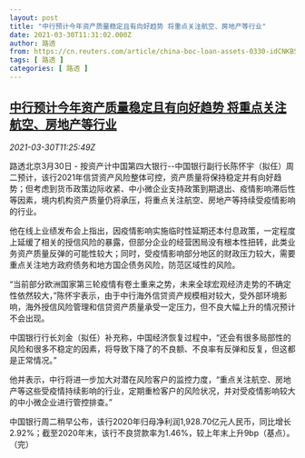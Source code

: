 ```yaml
---
layout: post
title: "中行预计今年资产质量稳定且有向好趋势 将重点关注航空、房地产等行业"
date: 2021-03-30T11:31:02.000Z
author: 路透
from: https://cn.reuters.com/article/china-boc-loan-assets-0330-idCNKBS2BM1GP
tags: [ 路透 ]
categories: [ 路透 ]
---
```

<!--1617103862000-->
[中行预计今年资产质量稳定且有向好趋势 将重点关注航空、房地产等行业](https://cn.reuters.com/article/china-boc-loan-assets-0330-idCNKBS2BM1GP)
------

<div>
<div><i>2021-03-30T11:25:49Z</i></div><p>路透北京3月30日 - 按资产计中国第四大银行--中国银行副行长陈怀宇（拟任）周二预计，该行2021年信贷资产风险整体可控，资产质量将保持稳定并有向好趋势；但考虑到货币政策边际收紧、中小微企业支持政策到期退出、疫情影响滞后性等因素，境内机构资产质量仍将承压，将重点关注航空、房地产等持续受疫情影响的行业。</p><p>他在线上业绩发布会上指出，因疫情影响实施临时性延期还本付息政策，一定程度上延缓了相关的授信风险的暴露，但部分企业的经营困局没有根本性扭转，此类业务资产质量反弹的可能性较大；同时，受疫情影响部分地区的财政压力较大，需要重点关注地方政府债务和地方国企债务风险，防范区域性的风险。</p><p>“当前部分欧洲国家第三轮疫情有卷土重来之势，未来全球宏观经济走势的不确定性依然较大，”陈怀宇表示，由于中行海外信贷资产规模相对较大，受外部环境影响，海外授信风险管理和信贷资产质量承受一定压力，但不良大幅上升的情况预计不会出现。</p><p>中国银行行长刘金（拟任）补充称，中国经济恢复过程中，“还会有很多局部性的风险和很多不稳定的因素，将导致下降了的不良额、不良率有反弹和反复，但这都是正常情况。”</p><p>他并表示，中行将进一步加大对潜在风险客户的监控力度，“重点关注航空、房地产等这些受疫情持续影响的行业，定期重检客户的风险状况，并对受疫情影响较大的中小微企业进行管控排查。”</p><p>中国银行周二稍早公布，该行2020年归母净利润1,928.70亿元人民币，同比增长2.92%；截至2020年末，该行不良贷款率为1.46%，较上年末上升9bp（基点）。（完）</p>
</div>
